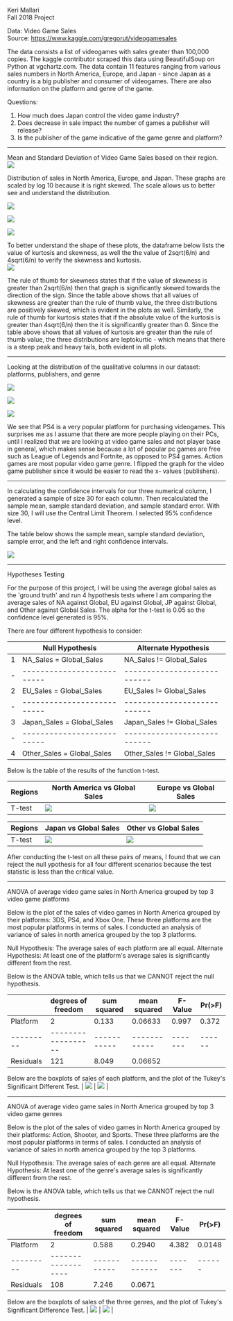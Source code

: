 Keri Mallari <br />
Fall 2018 Project

Data: Video Game Sales <br />
Source: https://www.kaggle.com/gregorut/videogamesales <br />

The data consists a list of videogames with sales greater than 100,000 copies. The kaggle contributor scraped this data using BeautifulSoup on Python at vgchartz.com. The data contain 11 features ranging from various sales numbers in North America, Europe, and Japan - since Japan as a country is a big publisher and consumer of videogames. There are also information on the platform and genre of the game. 

Questions: 
1. How much does Japan control the video game industry?
2. Does decrease in sale impact the number of games a publisher will release?
3. Is the publisher of the game indicative of the game genre and platform? 

***

Mean and Standard Deviation of Video Game Sales based on their region. <br />
![](df_mean_sd.jpg)

Distribution of sales in North America, Europe, and Japan.
These graphs are scaled by log 10 because it is right skewed. The scale allows us to better see and understand the distribution.

![](plot_na_dist.png) 

![](plot_eu_dist.png) 

![](plot_jp_dist.png)

To better understand the shape of these plots, the dataframe below lists the value of kurtosis and skewness, as well the the value of 2sqrt(6/n) and 4sqrt(6/n) to verify the skewness and kurtosis. <br />
![](df_shape.jpg)

The rule of thumb for skewness states that if the value of skewness is greater than 2sqrt(6/n) then that graph is significantly skewed towards the direction of the sign. Since the table above shows that all values of skewness are greater than the rule of thumb value, the three distributions are positively skewed, which is evident in the plots as well. Similarly, the rule of thumb for kurtosis states that if the absolute value of the kurtosis is greater than 4sqrt(6/n) then the it is significantly greater than 0. Since the table above shows that all values of kurtosis are greater than the rule of thumb value, the three distributions are leptokurtic - which means that there is a steep peak and heavy tails, both evident in all plots.

***
Looking at the distribution of the qualitative columns in our dataset: platforms, publishers, and genre

![](plot_platform_dist.png)

![](plot_genre_dist.png) 

![](plot_publisher_dist.png)

We see that PS4 is a very popular platform for purchasing videogames. This surprises me as I assume that there are more people playing on their PCs, until I realized that we are looking at video game sales and not player base in general, which makes sense because a lot of popular pc games are free such as League of Legends and Fortnite, as opposed to PS4 games. Action games are most popular video game genre. I flipped the graph for the video game publisher since it would be easier to read the x-
values (publishers). 

***

In calculating the confidence intervals for our three numerical column, I generated a sample of size 30 for each column. Then recalculated the sample mean, sample standard deviation, and sample standard error. With size 30, I will use the Central Limit Theorem. I selected 95% confidence level.

The table below shows the sample mean, sample standard deviation, sample error, and the left and right confidence intervals. 

![](df_confidence.jpg)

***

Hypotheses Testing

For the purpose of this project, I will be using the average global sales as the 'ground truth' and run 4 hypothesis tests where I am comparing the average sales of NA against Global, EU against Global, JP against Global, and Other against Global Sales. The alpha for the t-test is 0.05 so the confidence level generated is 95%.

There are four different hypothesis to consider:

|   | Null Hypothesis            | Alternate Hypothesis        |  
| - | -------------------------- | --------------------------- |
| 1 | NA_Sales = Global_Sales    | NA_Sales != Global_Sales    |
| - | -------------------------- | --------------------------- |
| 2 | EU_Sales = Global_Sales    | EU_Sales != Global_Sales    |
| - | -------------------------- | --------------------------- |
| 3 | Japan_Sales = Global_Sales | Japan_Sales != Global_Sales |
| - | -------------------------- | --------------------------- |
| 4 | Other_Sales = Global_Sales | Other_Sales != Global_Sales |

Below is the table of the results of the function t-test. 

| Regions | North America vs Global Sales | Europe vs Global Sales |
| ------- | ----------------------------- | ---------------------- |
| T-test  | ![](ttest_na_gl.png)          | ![](ttest_eu_gl.png)   |

| Regions | Japan vs Global Sales | Other vs Global Sales |
| ------- | --------------------- | --------------------- |
| T-test  | ![](ttest_jp_gl.png)  | ![](ttest_ot_gl.png)  |

After conducting the t-test on all these pairs of means, I found that we can reject the null ypothesis for all four different scenarios because the test statistic is less than the critical value. 

***

ANOVA of average video game sales in North America grouped by top 3 video game platforms

Below is the plot of the sales of video games in North America grouped by their platforms: 3DS, PS4, and Xbox One. These three platforms are the most popular platforms in terms of sales. I conducted an analysis of variance of sales in north america grouped by the top 3 platforms. 

Null Hypothesis: The average sales of each platform are all equal.
Alternate Hypothesis: At least one of the platform's average sales is significantly different from the rest.

Below is the ANOVA table, which tells us that we CANNOT reject the null hypothesis.

|           | degrees of freedom | sum squared | mean squared | F-Value | Pr(>F) |
| --------- | ------------------ | ----------- | ------------ | ------- | ------ |
| Platform  |                  2 |       0.133 |      0.06633 |   0.997 |  0.372 |
| --------- | ------------------ | ----------- | ------------ | ------- | ------ |
| Residuals |                121 |       8.049 |      0.06652 |         |        |    

Below are the boxplots of sales of each platform, and the plot of the Tukey's Significant Different Test.
| ![](plot_anova1_platform.png) | ![](plot_anova1_tukey.png) |


***

ANOVA of average video game sales in North America grouped by top 3 video game genres

Below is the plot of the sales of video games in North America grouped by their platforms: Action, Shooter, and Sports. These three platforms are the most popular platforms in terms of sales. I conducted an analysis of variance of sales in north america grouped by the top 3 platforms. 

Null Hypothesis: The average sales of each genre are all equal.
Alternate Hypothesis: At least one of the genre's average sales is significantly different from the rest. 

Below is the ANOVA table, which tells us that we CANNOT reject the null hypothesis. 

|           | degrees of freedom | sum squared | mean squared | F-Value | Pr(>F) |
| --------- | ------------------ | ----------- | ------------ | ------- | ------ |
| Platform  |                  2 |       0.588 |       0.2940 |   4.382 | 0.0148 |
| --------- | ------------------ | ----------- | ------------ | ------- | ------ |
| Residuals |                108 |       7.246 |       0.0671 |         |        |    

Below are the boxplots of sales of the three genres, and the plot of Tukey's Significant Difference Test. 
| ![](plot_anova2_genre.png) | ![](plot_anova2_tukey.png) |